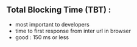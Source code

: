 ## Total Blocking Time (TBT) :
* most important to developers 
* time to first response from inter url in browser
* good : 150 ms or less
